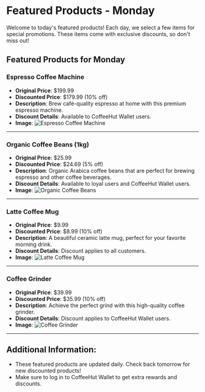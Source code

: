 # Featured Products - Monday

Welcome to today's featured products! Each day, we select a few items for special promotions. These items come with exclusive discounts, so don't miss out!

## Featured Products for Monday

### Espresso Coffee Machine
- **Original Price**: $199.99
- **Discounted Price**: $179.99 (10% off)
- **Description**: Brew café-quality espresso at home with this premium espresso machine.
- **Discount Details**: Available to CoffeeHut Wallet users.
- **Image**: ![Espresso Coffee Machine](images/espresso_machine.jpg)

---

### Organic Coffee Beans (1kg)
- **Original Price**: $25.99
- **Discounted Price**: $24.69 (5% off)
- **Description**: Organic Arabica coffee beans that are perfect for brewing espresso and other coffee beverages.
- **Discount Details**: Available to loyal users and CoffeeHut Wallet users.
- **Image**: ![Organic Coffee Beans](images/organic_coffee_beans.jpg)

---

### Latte Coffee Mug
- **Original Price**: $9.99
- **Discounted Price**: $8.99 (10% off)
- **Description**: A beautiful ceramic latte mug, perfect for your favorite morning drink.
- **Discount Details**: Discount applies to all customers.
- **Image**: ![Latte Coffee Mug](images/latte_mug.jpg)

---

### Coffee Grinder
- **Original Price**: $39.99
- **Discounted Price**: $35.99 (10% off)
- **Description**: Achieve the perfect grind with this high-quality coffee grinder.
- **Discount Details**: Discount applies to CoffeeHut Wallet users.
- **Image**: ![Coffee Grinder](images/coffee_grinder.jpg)

---

## Additional Information:
- These featured products are updated daily. Check back tomorrow for new discounted products!
- Make sure to log in to CoffeeHut Wallet to get extra rewards and discounts.
